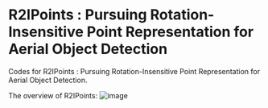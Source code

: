 # R2IPoints : Pursuing Rotation-Insensitive Point Representation for Aerial Object Detection
Codes for R2IPoints : Pursuing Rotation-Insensitive Point Representation for Aerial Object Detection.

The overview of R2IPoints:
![image](https://github.com/shnew/R2IPoints/blob/main/img/overview.tif)
